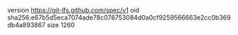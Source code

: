version https://git-lfs.github.com/spec/v1
oid sha256:e67b5d5eca7074ade78c078753084d0a0cf9259566663e2cc0b369db4a893867
size 1260
